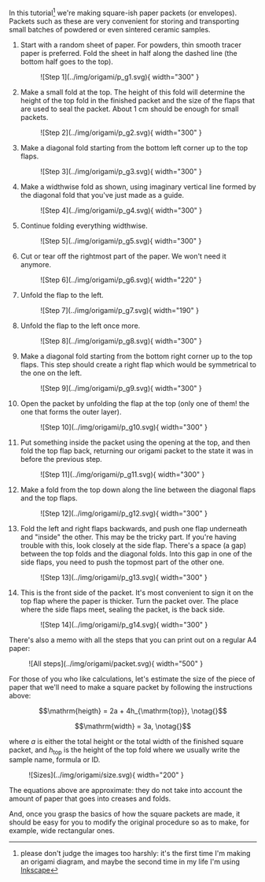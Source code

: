 In this tutorial[^1] we're making square-ish paper packets (or envelopes). Packets such as these are very convenient for storing and transporting small batches of powdered or even sintered ceramic samples.

1. Start with a random sheet of paper. For powders, thin smooth tracer paper is preferred. Fold the sheet in half along the dashed line (the bottom half goes to the top).
    <figure markdown>![Step 1](../img/origami/p_g1.svg){ width="300" }</figure>
2. Make a small fold at the top. The height of this fold will determine the height of the top fold in the finished packet and the size of the flaps that are used to seal the packet. About 1 cm should be enough for small packets.
    <figure markdown>![Step 2](../img/origami/p_g2.svg){ width="300" }</figure>
3. Make a diagonal fold starting from the bottom left corner up to the top flaps.
    <figure markdown>![Step 3](../img/origami/p_g3.svg){ width="300" }</figure>
4. Make a widthwise fold as shown, using imaginary vertical line formed by the diagonal fold that you've just made as a guide.
    <figure markdown>![Step 4](../img/origami/p_g4.svg){ width="300" }</figure>
5. Continue folding everything widthwise.
    <figure markdown>![Step 5](../img/origami/p_g5.svg){ width="300" }</figure>
6. Cut or tear off the rightmost part of the paper. We won't need it anymore.
    <figure markdown>![Step 6](../img/origami/p_g6.svg){ width="220" }</figure>
7. Unfold the flap to the left.
    <figure markdown>![Step 7](../img/origami/p_g7.svg){ width="190" }</figure>
8. Unfold the flap to the left once more.
    <figure markdown>![Step 8](../img/origami/p_g8.svg){ width="300" }</figure>
9. Make a diagonal fold starting from the bottom right corner up to the top flaps. This step should create a right flap which would be symmetrical to the one on the left.
    <figure markdown>![Step 9](../img/origami/p_g9.svg){ width="300" }</figure>
10. Open the packet by unfolding the flap at the top (only one of them! the one that forms the outer layer).
    <figure markdown>![Step 10](../img/origami/p_g10.svg){ width="300" }</figure>
11. Put something inside the packet using the opening at the top, and then fold the top flap back, returning our origami packet to the state it was in before the previous step.
    <figure markdown>![Step 11](../img/origami/p_g11.svg){ width="300" }</figure>
12. Make a fold from the top down along the line between the diagonal flaps and the top flaps.
    <figure markdown>![Step 12](../img/origami/p_g12.svg){ width="300" }</figure>
13. Fold the left and right flaps backwards, and push one flap underneath and "inside" the other. This may be the tricky part. If you're having trouble with this, look closely at the side flap. There's a space (a gap) between the top folds and the diagonal folds. Into this gap in one of the side flaps, you need to push the topmost part of the other one.
    <figure markdown>![Step 13](../img/origami/p_g13.svg){ width="300" }</figure>
14. This is the front side of the packet. It's most convenient to sign it on the top flap where the paper is thicker. Turn the packet over. The place where the side flaps meet, sealing the packet, is the back side.
    <figure markdown>![Step 14](../img/origami/p_g14.svg){ width="300" }</figure>

There's also a memo with all the steps that you can print out on a regular A4 paper:
<figure markdown>![All steps](../img/origami/packet.svg){ width="500" }</figure>

For those of you who like calculations, let's estimate the size of the piece of paper that we'll need to make a square packet by following the instructions above:

$$\mathrm{heigth} = 2a + 4h_{\mathrm{top}}, \notag{}$$

$$\mathrm{width} = 3a, \notag{}$$

where $a$ is either the total height or the total width of the finished square packet, and $h_{\mathrm{top}}$ is the height of the top fold where we usually write the sample name, formula or ID.

<figure markdown>![Sizes](../img/origami/size.svg){ width="200" }</figure>

The equations above are approximate: they do not take into account the amount of paper that goes into creases and folds.

And, once you grasp the basics of how the square packets are made, it should be easy for you to modify the original procedure so as to make, for example, wide rectangular ones.

[^1]: please don't judge the images too harshly: it's the first time I'm making an origami diagram, and maybe the second time in my life I'm using [Inkscape](https://inkscape.org/)